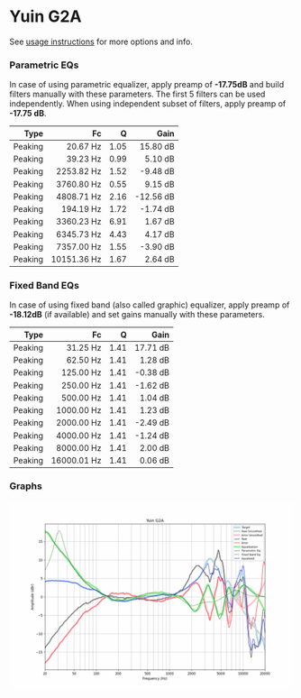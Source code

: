 # Yuin G2A
See [usage instructions](https://github.com/jaakkopasanen/AutoEq#usage) for more options and info.

### Parametric EQs
In case of using parametric equalizer, apply preamp of **-17.75dB** and build filters manually
with these parameters. The first 5 filters can be used independently.
When using independent subset of filters, apply preamp of **-17.75 dB**.

| Type    | Fc          |    Q | Gain      |
|--------:|------------:|-----:|----------:|
| Peaking | 20.67 Hz    | 1.05 | 15.80 dB  |
| Peaking | 39.23 Hz    | 0.99 | 5.10 dB   |
| Peaking | 2253.82 Hz  | 1.52 | -9.48 dB  |
| Peaking | 3760.80 Hz  | 0.55 | 9.15 dB   |
| Peaking | 4808.71 Hz  | 2.16 | -12.56 dB |
| Peaking | 194.19 Hz   | 1.72 | -1.74 dB  |
| Peaking | 3360.23 Hz  | 6.91 | 1.67 dB   |
| Peaking | 6345.73 Hz  | 4.43 | 4.17 dB   |
| Peaking | 7357.00 Hz  | 1.55 | -3.90 dB  |
| Peaking | 10151.36 Hz | 1.67 | 2.64 dB   |

### Fixed Band EQs
In case of using fixed band (also called graphic) equalizer, apply preamp of **-18.12dB**
(if available) and set gains manually with these parameters.

| Type    | Fc          |    Q | Gain     |
|--------:|------------:|-----:|---------:|
| Peaking | 31.25 Hz    | 1.41 | 17.71 dB |
| Peaking | 62.50 Hz    | 1.41 | 1.28 dB  |
| Peaking | 125.00 Hz   | 1.41 | -0.38 dB |
| Peaking | 250.00 Hz   | 1.41 | -1.62 dB |
| Peaking | 500.00 Hz   | 1.41 | 1.04 dB  |
| Peaking | 1000.00 Hz  | 1.41 | 1.23 dB  |
| Peaking | 2000.00 Hz  | 1.41 | -2.49 dB |
| Peaking | 4000.00 Hz  | 1.41 | -1.24 dB |
| Peaking | 8000.00 Hz  | 1.41 | 2.00 dB  |
| Peaking | 16000.01 Hz | 1.41 | 0.06 dB  |

### Graphs
![](./Yuin%20G2A.png)